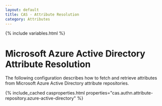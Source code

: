 ```yaml
---
layout: default
title: CAS - Attribute Resolution
category: Attributes
---
```


{% include variables.html %}

# Microsoft Azure Active Directory Attribute Resolution

The following configuration describes how to fetch and retrieve 
attributes from Microsoft Azure Active Directory attribute repositories.

{% include_cached casproperties.html properties="cas.authn.attribute-repository.azure-active-directory" %}
